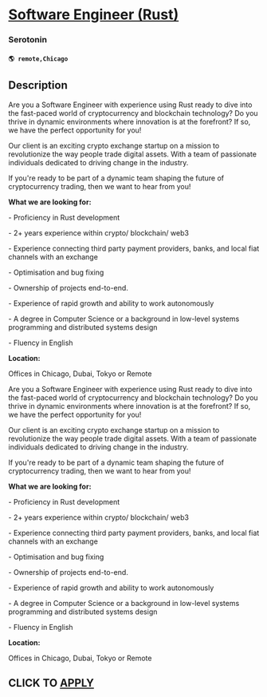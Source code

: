 # [Software Engineer (Rust)](https://www.remotewlb.com/apply/software-engineer-rust-131905)  
### Serotonin  
#### `🌎 remote,Chicago`  

## Description

Are you a Software Engineer with experience using Rust ready to dive into the fast-paced world of cryptocurrency and blockchain technology? Do you thrive in dynamic environments where innovation is at the forefront? If so, we have the perfect opportunity for you!

  

Our client is an exciting crypto exchange startup on a mission to revolutionize the way people trade digital assets. With a team of passionate individuals dedicated to driving change in the industry.

  

If you're ready to be part of a dynamic team shaping the future of cryptocurrency trading, then we want to hear from you!

  

**What we are looking for:**

\- Proficiency in Rust development

\- 2+ years experience within crypto/ blockchain/ web3

\- Experience connecting third party payment providers, banks, and local fiat channels with an exchange

\- Optimisation and bug fixing

\- Ownership of projects end-to-end.

\- Experience of rapid growth and ability to work autonomously

\- A degree in Computer Science or a background in low-level systems programming and distributed systems design

\- Fluency in English

  

**Location:**

Offices in Chicago, Dubai, Tokyo or Remote

  

Are you a Software Engineer with experience using Rust ready to dive into the fast-paced world of cryptocurrency and blockchain technology? Do you thrive in dynamic environments where innovation is at the forefront? If so, we have the perfect opportunity for you!

  

Our client is an exciting crypto exchange startup on a mission to revolutionize the way people trade digital assets. With a team of passionate individuals dedicated to driving change in the industry.

  

If you're ready to be part of a dynamic team shaping the future of cryptocurrency trading, then we want to hear from you!

  

**What we are looking for:**

\- Proficiency in Rust development

\- 2+ years experience within crypto/ blockchain/ web3

\- Experience connecting third party payment providers, banks, and local fiat channels with an exchange

\- Optimisation and bug fixing

\- Ownership of projects end-to-end.

\- Experience of rapid growth and ability to work autonomously

\- A degree in Computer Science or a background in low-level systems programming and distributed systems design

\- Fluency in English

  

**Location:**

Offices in Chicago, Dubai, Tokyo or Remote

  

  
## CLICK TO [APPLY](https://www.remotewlb.com/apply/software-engineer-rust-131905)

